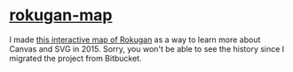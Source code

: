 # [rokugan-map](https://scottvossen.github.io/rokugan-map/)

I made [this interactive map of Rokugan](https://scottvossen.github.io/rokugan-map/) as a way to learn more about Canvas and SVG in 2015. 
Sorry, you won't be able to see the history since I migrated the project from Bitbucket.
